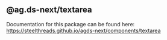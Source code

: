 ## @ag.ds-next/textarea

Documentation for this package can be found here: https://steelthreads.github.io/agds-next/components/textarea
